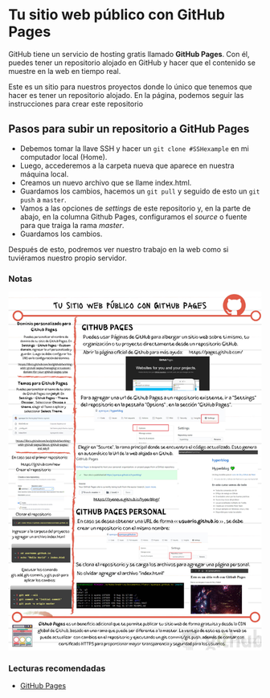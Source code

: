 # Tu sitio web público con GitHub Pages

GitHub tiene un servicio de hosting gratis llamado **GitHub Pages**. Con él, puedes tener un repositorio alojado en GitHub y hacer que el contenido se muestre en la web en tiempo real.

Este es un sitio para nuestros proyectos donde lo único que tenemos que hacer es tener un repositorio alojado. En la página, podemos seguir las instrucciones para crear este repositorio

## Pasos para subir un repositorio a GitHub Pages

- Debemos tomar la llave SSH y hacer un ```git clone #SSHexample``` en mi computador local (Home).
- Luego, accederemos a la carpeta nueva que aparece en nuestra máquina local.
- Creamos un nuevo archivo que se llame index.html.
- Guardamos los cambios, hacemos un ```git pull``` y seguido de esto un ```git push``` a ```master```.
- Vamos a las opciones de *settings* de este repositorio y, en la parte de abajo, en la columna Github Pages, configuramos el *source* o fuente para que traiga la rama *master*.
- Guardamos los cambios.

Después de esto, podremos ver nuestro trabajo en la web como si tuviéramos nuestro propio servidor.

### Notas

![Notas de Clase](./img/clase34-notas.png)

### Lecturas recomendadas

- [GitHub Pages](https://pages.github.com/)


